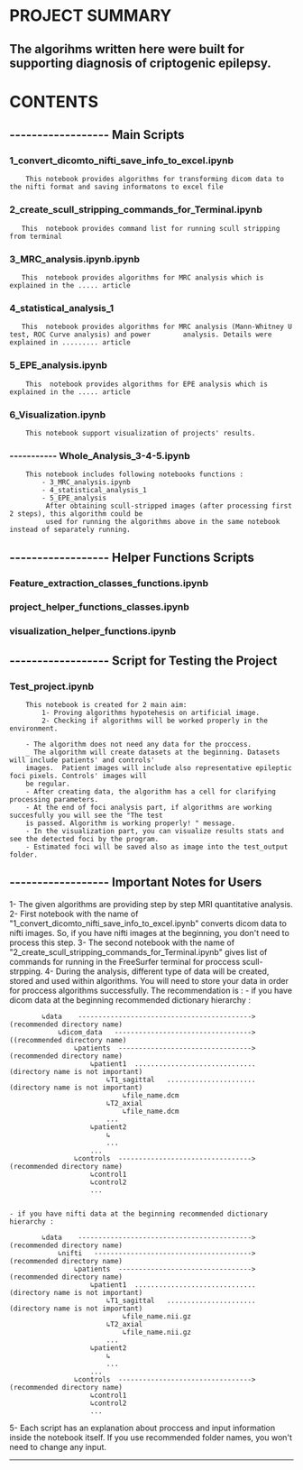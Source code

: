 # PROJECT SUMMARY



## The algorihms written here were built for supporting diagnosis of criptogenic epilepsy.



# CONTENTS 

## ------------------ Main Scripts

### 1_convert_dicomto_nifti_save_info_to_excel.ipynb
        This notebook provides algorithms for transforming dicom data to the nifti format and saving informatons to excel file 
### 2_create_scull_stripping_commands_for_Terminal.ipynb
       This  notebook provides command list for running scull stripping from terminal       
### 3_MRC_analysis.ipynb.ipynb
       This  notebook provides algorithms for MRC analysis which is explained in the ..... article      
### 4_statistical_analysis_1
       This  notebook provides algorithms for MRC analysis (Mann-Whitney U test, ROC Curve analysis) and power        analysis. Details were explained in ......... article       
### 5_EPE_analysis.ipynb
        This  notebook provides algorithms for EPE analysis which is explained in the ..... article       
### 6_Visualization.ipynb
        This notebook support visualization of projects' results.
        
### ----------- Whole_Analysis_3-4-5.ipynb
        This notebook includes following notebooks functions :
            - 3_MRC_analysis.ipynb
            - 4_statistical_analysis_1
            - 5_EPE_analysis
             After obtaining scull-stripped images (after processing first 2 steps), this algorithm could be 
             used for running the algorithms above in the same notebook instead of separately running.

## ------------------ Helper Functions Scripts

### Feature_extraction_classes_functions.ipynb
### project_helper_functions_classes.ipynb
### visualization_helper_functions.ipynb


## ------------------ Script for Testing the Project

### Test_project.ipynb
        This notebook is created for 2 main aim:
            1- Proving algorithms hypotehesis on artificial image.
            2- Checking if algorithms will be worked properly in the environment.
        
        - The algorithm does not need any data for the proccess.
        _ The algorithm will create datasets at the beginning. Datasets will include patients' and controls' 
        images.  Patient images will include also representative epileptic foci pixels. Controls' images will 
        be regular. 
        - After creating data, the algorithm has a cell for clarifying processing parameters.
        - At the end of foci analysis part, if algorithms are working succesfully you will see the "The test 
        is passed. Algorithm is working properly! " message.
        - In the visualization part, you can visualize results stats and see the detected foci by the program.
        - Estimated foci will be saved also as image into the test_output folder.


## ------------------ Important Notes for Users

1- The given algorithms are providing step by step MRI quantitative analysis. 
2- First notebook with the name of "1_convert_dicomto_nifti_save_info_to_excel.ipynb" converts dicom data to nifti images. So, if you have nifti images at the beginning, you don't need to process this step.
3- The second notebook with the name of "2_create_scull_stripping_commands_for_Terminal.ipynb" gives list of commands for running in the FreeSurfer terminal for proccess scull-strpping.
4- During the analysis, different type of data will be created, stored and used within algorithms. You will need to store your data in order for proccess algorithms successfully. The recommendation is :
    - if you have dicom data at the beginning recommended dictionary hierarchy :
    
            ↳data    ------------------------------------------->(recommended directory name)
                ↳dicom_data   ---------------------------------->((recommended directory name)
                    ↳patients  --------------------------------->(recommended directory name)
                        ↳patient1  ..............................(directory name is not important)
                            ↳T1_sagittal   ......................(directory name is not important)
                                ↳file_name.dcm
                            ↳T2_axial   
                                ↳file_name.dcm
                            ...
                        ↳patient2
                            ↳
                            ...
                        ...
                    ↳controls  --------------------------------->(recommended directory name)
                        ↳control1
                        ↳control2
                        ...
        
    
    - if you have nifti data at the beginning recommended dictionary hierarchy :    
    
            ↳data    ------------------------------------------->(recommended directory name)
                ↳nifti   --------------------------------------->(recommended directory name)
                    ↳patients  --------------------------------->(recommended directory name)
                        ↳patient1  ..............................(directory name is not important)
                            ↳T1_sagittal   ......................(directory name is not important)
                                ↳file_name.nii.gz
                            ↳T2_axial    
                                ↳file_name.nii.gz
                            ...
                        ↳patient2
                            ↳
                            ...
                        ...
                    ↳controls  --------------------------------->(recommended directory name)
                        ↳control1
                        ↳control2
                        ...

5- Each script has an explanation about proccess and input information inside the notebook itself. If you use recommended folder names, you won't need to change any input. 


--------------
